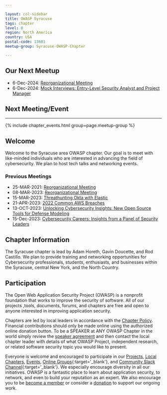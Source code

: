 ```yaml
---

layout: col-sidebar
title: OWASP Syracuse
tags: chapter
level: 0
region: North America
country: USA
postal-code: 13601
meetup-group: Syracuse-OWASP-Chapter

---
```

## Our Next Meetup
* 6-Dec-2024: [Reorganizational Meeting](https://www.meetup.com/syracuse-owasp-chapter/events/304878227/?slug=syracuse-owasp-chapter&eventId=304878227)
* 6-Dec-2024: [Mock Interviews: Entry-Level Security Analyst and Project Manager](https://www.meetup.com/syracuse-owasp-chapter/events/304878632/?slug=syracuse-owasp-chapter&isFirstPublish=true)

## Next Meeting/Event 
---------------------
{% include chapter_events.html group=page.meetup-group %}


## Welcome
Welcome to the Syracuse area OWASP chapter. Our goal is to meet with like-minded individuals who are interested in advancing the field of cybersecurity. We plan to 
host tech talks and networking events.

### Previous Meetings
* 25-MAR-2021: [Reorganizational Meeting](https://www.meetup.com/Syracuse-OWASP-Chapter/events/277091425/)
* 08-MAR-2023: [Reorganizational Meeting](https://www.meetup.com/syracuse-owasp-chapter/events/291793005/)
* 15-MAR-2023: [Threathunting Okta with Elastic](https://www.meetup.com/syracuse-owasp-chapter/events/291841528/)
* 21-APR-2023: [2022 Common AWS Breaches](https://www.meetup.com/syracuse-owasp-chapter/events/292846413/)
* 13-OCT-2023: [Unlocking Cybersecurity Insights: New Open Source Tools for Defense Modeling](https://www.meetup.com/syracuse-owasp-chapter/events/296273644/)
* 15-Dec-2023: [Cybersecurity Careers: Insights from a Panel of Security Leaders](https://www.meetup.com/syracuse-owasp-chapter/events/296891549/?isFirstPublish=true)


## Chapter Information
The Syracuse chapter is lead by Adam Horeth, Gavin Doucette, and Rod Castillo. We plan to provide training and networking opportunities for Cybersecurity professionals, students, enthusiasts, and businesses within the Syracuse, central New York, and the North Country.

## Participation
The Open Web Application Security Project (OWASP) is a nonprofit foundation that works to improve the security of software. All of our projects ,tools, documents, forums, and chapters are free and open to anyone interested in improving application security.

Chapters are led by local leaders in accordance with the [Chapter Policy](https://owasp.org/www-policy/). Financial contributions should only be made online using the authorized online donation button. To be a SPEAKER at ANY OWASP Chapter in the world simply review the [speaker agreement](https://owasp.org/www-policy/) and then contact the local chapter leader with details of what OWASP Project, independent research, or related software security topic you would like to present.

Everyone is welcome and encouraged to participate in our [Projects](/projects), [Local Chapters](/chapters), [Events](/events), [Online Groups](https://groups.google.com/a/owasp.com/){:target='_blank'}, and [Community Slack Channel](https://owasp.slack.com/){:target='_blank'}. We especially encourage diversity in all our initiatives. OWASP is a fantastic place to learn about application security, to network, and even to build your reputation as an expert. We also encourage you to be [become a member](/membership) or consider a [donation](/donate) to support our ongoing work.



